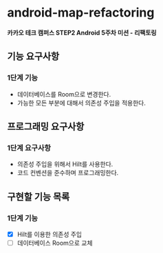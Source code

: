 # android-map-refactoring
**카카오 테크 캠퍼스 STEP2 Android 5주차 미션 - 리팩토링**
## 기능 요구사항
### 1단계 기능
- 데이터베이스를 Room으로 변경한다.
- 가능한 모든 부분에 대해서 의존성 주입을 적용한다.
## 프로그래밍 요구사항
### 1단계 요구사항
- 의존성 주입을 위해서 Hilt를 사용한다.
- 코드 컨벤션을 준수하며 프로그래밍한다.
## 구현할 기능 목록
### 1단계 기능
- [x] Hilt를 이용한 의존성 주입
- [ ] 데이터베이스 Room으로 교체
